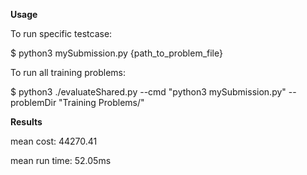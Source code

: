 **Usage**

To run specific testcase:

$ python3 mySubmission.py {path_to_problem_file}

To run all training problems:

$ python3 ./evaluateShared.py --cmd "python3 mySubmission.py" --problemDir "Training Problems/"



**Results**

mean cost: 44270.41

mean run time: 52.05ms
